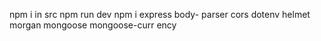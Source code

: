 npm i in src
npm run dev
npm i express body-
parser cors dotenv helmet morgan mongoose mongoose-curr
ency
